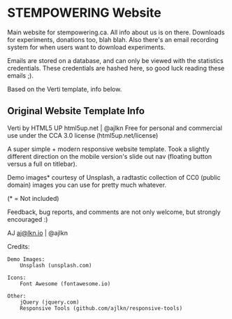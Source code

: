 # STEMPOWERING Website

Main website for stempowering.ca. All info about us is on there.
Downloads for experiments, donations too, blah blah.
Also there's an email recording system for when users want to download experiments.

Emails are stored on a database, and can only be viewed with the statistics credentials.
These credentials are hashed here, so good luck reading these emails ;).

Based on the Verti template, info below.

## Original Website Template Info

Verti by HTML5 UP
html5up.net | @ajlkn
Free for personal and commercial use under the CCA 3.0 license (html5up.net/license)


A super simple + modern responsive website template. Took a slightly different direction
on the mobile version's slide out nav (floating button versus a full on titlebar).

Demo images* courtesy of Unsplash, a radtastic collection of CC0 (public domain) images
you can use for pretty much whatever.

(* = Not included)

Feedback, bug reports, and comments are not only welcome, but strongly encouraged :)

AJ
aj@lkn.io | @ajlkn


Credits:

	Demo Images:
		Unsplash (unsplash.com)

	Icons:
		Font Awesome (fontawesome.io)

	Other:
		jQuery (jquery.com)
		Responsive Tools (github.com/ajlkn/responsive-tools)
